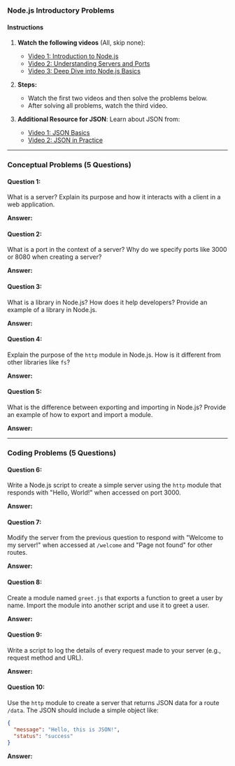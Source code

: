 ### Node.js Introductory Problems

#### **Instructions**

1. **Watch the following videos** (All, skip none):
   - [Video 1: Introduction to Node.js](https://www.youtube.com/watch?v=q-xS25lsN3I)
   - [Video 2: Understanding Servers and Ports](https://www.youtube.com/watch?v=ENrzD9HAZK4)
   - [Video 3: Deep Dive into Node.js Basics](https://youtu.be/TlB_eWDSMt4?si=QR1t8e-3fEBeUdQz)

2. **Steps:**
   - Watch the first two videos and then solve the problems below.
   - After solving all problems, watch the third video.

3. **Additional Resource for JSON**: Learn about JSON from:
   - [Video 1: JSON Basics](https://youtu.be/iiADhChRriM?si=cNOLYXMWe68leplG)
   - [Video 2: JSON in Practice](https://youtu.be/Co1sJkaI1nM?si=ggW2g50TAGjO5Nww)

---

### Conceptual Problems (5 Questions)

#### **Question 1:**
What is a server? Explain its purpose and how it interacts with a client in a web application.

**Answer:**

#### **Question 2:**
What is a port in the context of a server? Why do we specify ports like 3000 or 8080 when creating a server?

**Answer:**

#### **Question 3:**
What is a library in Node.js? How does it help developers? Provide an example of a library in Node.js.

**Answer:**

#### **Question 4:**
Explain the purpose of the `http` module in Node.js. How is it different from other libraries like `fs`?

**Answer:**

#### **Question 5:**
What is the difference between exporting and importing in Node.js? Provide an example of how to export and import a module.

**Answer:**

---

### Coding Problems (5 Questions)

#### **Question 6:**
Write a Node.js script to create a simple server using the `http` module that responds with "Hello, World!" when accessed on port 3000.

**Answer:**

#### **Question 7:**
Modify the server from the previous question to respond with "Welcome to my server!" when accessed at `/welcome` and "Page not found" for other routes.

**Answer:**

#### **Question 8:**
Create a module named `greet.js` that exports a function to greet a user by name. Import the module into another script and use it to greet a user.

**Answer:**

#### **Question 9:**
Write a script to log the details of every request made to your server (e.g., request method and URL).

**Answer:**

#### **Question 10:**
Use the `http` module to create a server that returns JSON data for a route `/data`. The JSON should include a simple object like:
```json
{
  "message": "Hello, this is JSON!",
  "status": "success"
}
```

**Answer:**